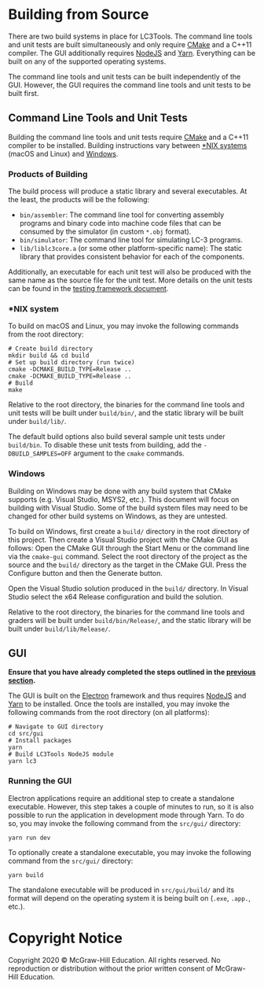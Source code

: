 # Building from Source

There are two build systems in place for LC3Tools. The command line tools and
unit tests are built simultaneously and only require [CMake](https://cmake.org)
and a C++11 compiler. The GUI additionally requires
[NodeJS](https://nodejs.org/en/) and [Yarn](https://yarnpkg.com/en/). Everything
can be built on any of the supported operating systems.

The command line tools and unit tests can be built independently of the GUI.
However, the GUI requires the command line tools and unit tests to be built
first.

## Command Line Tools and Unit Tests
Building the command line tools and unit tests require
[CMake](https://cmake.org) and a C++11 compiler to be installed. Building
instructions vary between [*NIX systems](BUILD.md#nix-system) (macOS and Linux)
and [Windows](BUILD.md#windows).


### Products of Building
The build process will produce a static library and several executables. At
the least, the products will be the following:

* `bin/assembler`: The command line tool for converting assembly programs and
  binary code into machine code files that can be consumed by the simulator
  (in custom `*.obj` format).
* `bin/simulator`: The command line tool for simulating LC-3 programs.
* `lib/liblc3core.a` (or some other platform-specific name): The
  static library that provides consistent behavior for each of the components.

Additionally, an executable for each unit test will also be produced with the
same name as the source file for the unit test. More details on the unit tests
can be found in the [testing framework document](GRADE.md).

### *NIX system
To build on macOS and Linux, you may invoke the following commands from the
root directory:

```
# Create build directory
mkdir build && cd build
# Set up build directory (run twice)
cmake -DCMAKE_BUILD_TYPE=Release ..
cmake -DCMAKE_BUILD_TYPE=Release ..
# Build
make
```

Relative to the root directory, the binaries for the command line tools and
unit tests will be built under `build/bin/`, and the static library will be
built under `build/lib/`.

The default build options also build several sample unit tests under
`build/bin`. To disable these unit tests from building, add the
`-DBUILD_SAMPLES=OFF` argument to the `cmake` commands.

### Windows
Building on Windows may be done with any build system that CMake supports (e.g.
Visual Studio, MSYS2, etc.). This document will focus on building with Visual
Studio. Some of the build system files may need to be changed for other build
systems on Windows, as they are untested.

To build on Windows, first create a `build/` directory in the root directory of
this project. Then create a Visual Studio project with the CMake GUI as
follows: Open the CMake GUI through the Start Menu or the command line via the
`cmake-gui` command. Select the root directory of the project as the source and
the `build/` directory as the target in the CMake GUI. Press the Configure
button and then the Generate button.

Open the Visual Studio solution produced in the `build/` directory. In Visual
Studio select the x64 Release configuration and build the solution.

Relative to the root directory, the binaries for the command line tools and
graders will be built under `build/bin/Release/`, and the static library will
be built under `build/lib/Release/`.

## GUI
**Ensure that you have already completed the steps outlined in the
[previous section](BUILD.md#command-line-tools-and-unit-tests).**

The GUI is built on the [Electron](https://electronjs.org/) framework and thus
requires [NodeJS](https://nodejs.org/en/) and [Yarn](https://yarnpkg.com/en/) to
be installed. Once the tools are installed, you may invoke the following
commands from the root directory (on all platforms):

```
# Navigate to GUI directory
cd src/gui
# Install packages
yarn
# Build LC3Tools NodeJS module
yarn lc3
```

### Running the GUI
Electron applications require an additional step to create a standalone
executable. However, this step takes a couple of minutes to run, so it is
also possible to run the application in development mode through Yarn. To do so,
you may invoke the following command from the `src/gui/` directory:

```
yarn run dev
```

To optionally create a standalone executable, you may invoke the following
command from the `src/gui/` directory:

```
yarn build
```

The standalone executable will be produced in `src/gui/build/` and its
format will depend on the operating system it is being built on (`.exe`,
`.app.`, etc.).

# Copyright Notice
Copyright 2020 &copy; McGraw-Hill Education. All rights reserved. No
reproduction or distribution without the prior written consent of McGraw-Hill
Education.